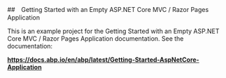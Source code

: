 ##　Getting Started with an Empty ASP.NET Core MVC / Razor Pages Application

This is an example project for the Getting Started with an Empty ASP.NET Core MVC / Razor Pages Application documentation. See the documentation:

**https://docs.abp.io/en/abp/latest/Getting-Started-AspNetCore-Application**